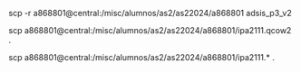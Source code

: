 scp -r a868801@central:/misc/alumnos/as2/as22024/a868801 adsis_p3_v2

scp a868801@central:/misc/alumnos/as2/as22024/a868801/ipa2111.qcow2 .

scp a868801@central:/misc/alumnos/as2/as22024/a868801/ipa2111.* .